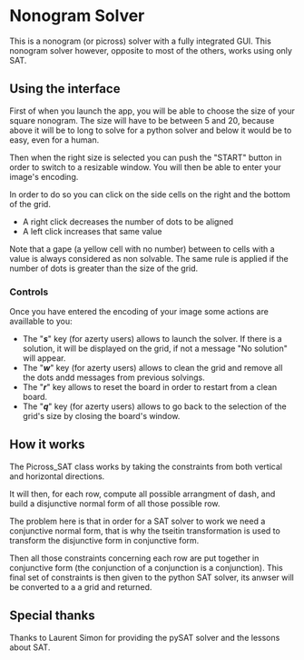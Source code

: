 # Nonogram Solver

This is a nonogram (or picross) solver with a fully integrated GUI. This nonogram solver however, opposite to most of the others, works using only SAT.

## Using the interface

First of when you launch the app, you will be able to choose the size of your square nonogram. The size will have to be between 5 and 20, because above it will be to long to solve for a python solver and below it would be to easy, even for a human.

Then when the right size is selected you can push the "START" button in order to switch to a resizable window. You will then be able to enter your image's encoding.

In order to do so you can click on the side cells on the right and the bottom of the grid.

+ A right click decreases the number of dots to be aligned
+ A left click increases that same value

Note that a gape (a yellow cell with no number) between to cells with a value is always considered as non solvable.
The same rule is applied if the number of dots is greater than the size of the grid.

### Controls

Once you have entered the encoding of your image some actions are availlable to you:

+ The "***s***" key (for azerty users) allows to launch the solver. If there is a solution, it will be displayed on the grid, if not a message "No solution" will appear.
+ The "***w***" key (for azerty users) allows to clean the grid and remove all the dots andd messages from previous solvings.
+ The "***r***" key allows to reset the board in order to restart from a clean board.
+ The "***q***" key (for azerty users) allows to go back to the selection of the grid's size by closing the board's window.

## How it works

The Picross_SAT class works by taking the constraints from both vertical and horizontal directions. 

It will then, for each row, compute all possible arrangment of dash, and build a disjunctive normal form of all those possible row.

The problem here is that in order for a SAT solver to work we need a conjunctive normal form, that is why the tseitin transformation is used to transform the disjunctive form in conjunctive form. 

Then all those constraints concerning each row are put together in conjunctive form (the conjunction of a conjunction is a conjunction).
This final set of constraints is then given to the python SAT solver, its anwser will be converted to a a grid and returned. 

## Special thanks

Thanks to Laurent Simon for providing the pySAT solver and the lessons about SAT.
